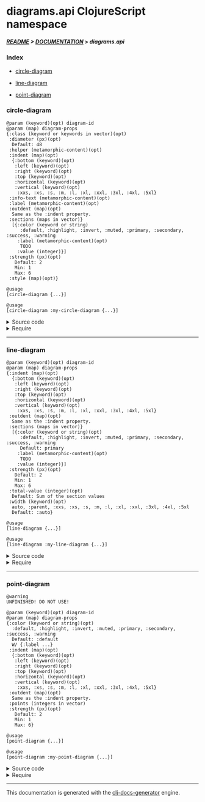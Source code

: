 
# diagrams.api ClojureScript namespace

##### [README](../../../README.md) > [DOCUMENTATION](../../COVER.md) > diagrams.api

### Index

- [circle-diagram](#circle-diagram)

- [line-diagram](#line-diagram)

- [point-diagram](#point-diagram)

### circle-diagram

```
@param (keyword)(opt) diagram-id
@param (map) diagram-props
{:class (keyword or keywords in vector)(opt)
 :diameter (px)(opt)
  Default: 48
 :helper (metamorphic-content)(opt)
 :indent (map)(opt)
  {:bottom (keyword)(opt)
   :left (keyword)(opt)
   :right (keyword)(opt)
   :top (keyword)(opt)
   :horizontal (keyword)(opt)
   :vertical (keyword)(opt)
    :xxs, :xs, :s, :m, :l, :xl, :xxl, :3xl, :4xl, :5xl}
 :info-text (metamorphic-content)(opt)
 :label (metamorphic-content)(opt)
 :outdent (map)(opt)
  Same as the :indent property.
 :sections (maps in vector)}
  [{:color (keyword or string)
     :default, :highlight, :invert, :muted, :primary, :secondary, :success, :warning
    :label (metamorphic-content)(opt)
     TODO
    :value (integer)}]
 :strength (px)(opt)
   Default: 2
   Min: 1
   Max: 6
 :style (map)(opt)}
```

```
@usage
[circle-diagram {...}]
```

```
@usage
[circle-diagram :my-circle-diagram {...}]
```

<details>
<summary>Source code</summary>

```
(defn diagram
  ([diagram-props]
   [diagram (random/generate-keyword) diagram-props])

  ([diagram-id diagram-props]
   (let [diagram-props (circle-diagram.prototypes/diagram-props-prototype diagram-props)]
        [circle-diagram diagram-id diagram-props])))
```

</details>

<details>
<summary>Require</summary>

```
(ns my-namespace (:require [diagrams.api :refer [circle-diagram]]))

(diagrams.api/circle-diagram ...)
(circle-diagram              ...)
```

</details>

---

### line-diagram

```
@param (keyword)(opt) diagram-id
@param (map) diagram-props
{:indent (map)(opt)
  {:bottom (keyword)(opt)
   :left (keyword)(opt)
   :right (keyword)(opt)
   :top (keyword)(opt)
   :horizontal (keyword)(opt)
   :vertical (keyword)(opt)
    :xxs, :xs, :s, :m, :l, :xl, :xxl, :3xl, :4xl, :5xl}
 :outdent (map)(opt)
  Same as the :indent property.
 :sections (maps in vector)}
  [{:color (keyword or string)(opt)
     :default, :highlight, :invert, :muted, :primary, :secondary, :success, :warning
     Default: primary
    :label (metamorphic-content)(opt)
     TODO
    :value (integer)}]
 :strength (px)(opt)
   Default: 2
   Min: 1
   Max: 6
 :total-value (integer)(opt)
  Default: Sum of the section values
 :width (keyword)(opt)
  auto, :parent, :xxs, :xs, :s, :m, :l, :xl, :xxl, :3xl, :4xl, :5xl
  Default: :auto}
```

```
@usage
[line-diagram {...}]
```

```
@usage
[line-diagram :my-line-diagram {...}]
```

<details>
<summary>Source code</summary>

```
(defn diagram
  ([diagram-props]
   [diagram (random/generate-keyword) diagram-props])

  ([diagram-id diagram-props]
   (let [diagram-props (line-diagram.prototypes/diagram-props-prototype diagram-props)]
        [line-diagram diagram-id diagram-props])))
```

</details>

<details>
<summary>Require</summary>

```
(ns my-namespace (:require [diagrams.api :refer [line-diagram]]))

(diagrams.api/line-diagram ...)
(line-diagram              ...)
```

</details>

---

### point-diagram

```
@warning
UNFINISHED! DO NOT USE!
```

```
@param (keyword)(opt) diagram-id
@param (map) diagram-props
{:color (keyword or string)(opt)
  :default, :highlight, :invert, :muted, :primary, :secondary, :success, :warning
  Default: :default
  W/ {:label ...}
 :indent (map)(opt)
  {:bottom (keyword)(opt)
   :left (keyword)(opt)
   :right (keyword)(opt)
   :top (keyword)(opt)
   :horizontal (keyword)(opt)
   :vertical (keyword)(opt)
    :xxs, :xs, :s, :m, :l, :xl, :xxl, :3xl, :4xl, :5xl}
 :outdent (map)(opt)
  Same as the :indent property.
 :points (integers in vector)
 :strength (px)(opt)
   Default: 2
   Min: 1
   Max: 6}
```

```
@usage
[point-diagram {...}]
```

```
@usage
[point-diagram :my-point-diagram {...}]
```

<details>
<summary>Source code</summary>

```
(defn diagram
  ([diagram-props]
   [diagram (random/generate-keyword) diagram-props])

  ([diagram-id diagram-props]
   (let []        [point-diagram diagram-id diagram-props])))
```

</details>

<details>
<summary>Require</summary>

```
(ns my-namespace (:require [diagrams.api :refer [point-diagram]]))

(diagrams.api/point-diagram ...)
(point-diagram              ...)
```

</details>

---

This documentation is generated with the [clj-docs-generator](https://github.com/bithandshake/clj-docs-generator) engine.

